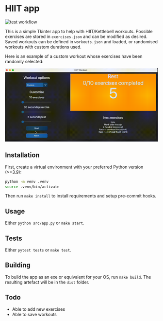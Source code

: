 # HIIT app

![test workflow](https://github.com/minimav/hiit_workout_app/actions/workflows/test.yaml/badge.svg)

This is a simple Tkinter app to help with HIIT/Kettlebell workouts. Possible exercises are stored in `exercises.json` and can be modified as desired. Saved workouts can be defined in `workouts.json` and loaded, or randomised workouts with custom durations used.

Here is an example of a custom workout whose exercises have been randomly selected:

![workout](media/app.gif)

## Installation

First, create a virtual environment with your preferred Python version (>=3.9):

```bash
python -m venv .venv
source .venv/bin/activate
```

Then run `make install` to install requirements and setup pre-commit hooks.

## Usage

Either `python src/app.py` or `make start`.

## Tests

Either `pytest tests` or `make test`.

## Building

To build the app as an exe or equivalent for your OS, run `make build`. The resulting artefact will be in the `dist` folder.

## Todo

* Able to add new exercises
* Able to save workouts
